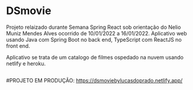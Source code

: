 # DSmovie
Projeto relaizado durante Semana Spring React sob orientação do Nelio Muniz Mendes Alves
ocorrido de 10/01/2022 a 16/01/2022.
Aplicativo web usando Java com Spring Boot no back end, TypeScript com ReactJS no front end.

Aplicativo se trata de um catalogo de filmes ospedado na nuvem usando netlify e heroku.

##

#PROJETO EM PRODUÇÃO: https://dsmoviebylucasdoprado.netlify.app/
